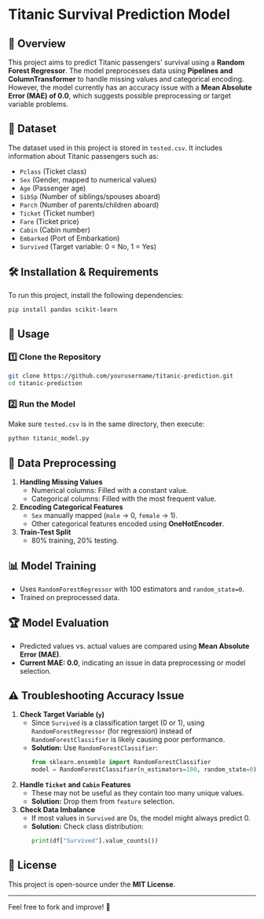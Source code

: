 # Titanic Survival Prediction Model

## 📌 Overview
This project aims to predict Titanic passengers' survival using a **Random Forest Regressor**. The model preprocesses data using **Pipelines and ColumnTransformer** to handle missing values and categorical encoding. However, the model currently has an accuracy issue with a **Mean Absolute Error (MAE) of 0.0**, which suggests possible preprocessing or target variable problems.

## 📂 Dataset
The dataset used in this project is stored in `tested.csv`. It includes information about Titanic passengers such as:
- `Pclass` (Ticket class)
- `Sex` (Gender, mapped to numerical values)
- `Age` (Passenger age)
- `SibSp` (Number of siblings/spouses aboard)
- `Parch` (Number of parents/children aboard)
- `Ticket` (Ticket number)
- `Fare` (Ticket price)
- `Cabin` (Cabin number)
- `Embarked` (Port of Embarkation)
- `Survived` (Target variable: 0 = No, 1 = Yes)

## 🛠️ Installation & Requirements
To run this project, install the following dependencies:
```bash
pip install pandas scikit-learn
```

## 🚀 Usage
### 1️⃣ Clone the Repository
```bash
git clone https://github.com/yourusername/titanic-prediction.git
cd titanic-prediction
```

### 2️⃣ Run the Model
Make sure `tested.csv` is in the same directory, then execute:
```bash
python titanic_model.py
```

## 🔄 Data Preprocessing
1. **Handling Missing Values**
   - Numerical columns: Filled with a constant value.
   - Categorical columns: Filled with the most frequent value.
2. **Encoding Categorical Features**
   - `Sex` manually mapped (`male` → 0, `female` → 1).
   - Other categorical features encoded using **OneHotEncoder**.
3. **Train-Test Split**
   - 80% training, 20% testing.

## 📊 Model Training
- Uses `RandomForestRegressor` with 100 estimators and `random_state=0`.
- Trained on preprocessed data.

## 🏆 Model Evaluation
- Predicted values vs. actual values are compared using **Mean Absolute Error (MAE)**.
- **Current MAE: 0.0**, indicating an issue in data preprocessing or model selection.

## ⚠️ Troubleshooting Accuracy Issue
1. **Check Target Variable (`y`)**
   - Since `Survived` is a classification target (0 or 1), using `RandomForestRegressor` (for regression) instead of `RandomForestClassifier` is likely causing poor performance.
   - **Solution:** Use `RandomForestClassifier`:
     ```python
     from sklearn.ensemble import RandomForestClassifier
     model = RandomForestClassifier(n_estimators=100, random_state=0)
     ```
2. **Handle `Ticket` and `Cabin` Features**
   - These may not be useful as they contain too many unique values.
   - **Solution:** Drop them from `feature` selection.
3. **Check Data Imbalance**
   - If most values in `Survived` are 0s, the model might always predict 0.
   - **Solution:** Check class distribution:
     ```python
     print(df["Survived"].value_counts())
     ```

## 📜 License
This project is open-source under the **MIT License**.

---
Feel free to fork and improve! 🚀
